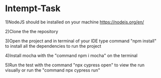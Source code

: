 # Intempt-Task
1)NodeJS should be installed on your machine https://nodejs.org/en/

2)Clone the the repository


3)Open the project and in terminal of your IDE type command "npm install" to install all the dependencies to run the project


4)Install mocha with the "command npm i mocha" on the terminal 


5)Run the test with the command "npx cypress open" to view the run visually or run the "command npx cypress run"

